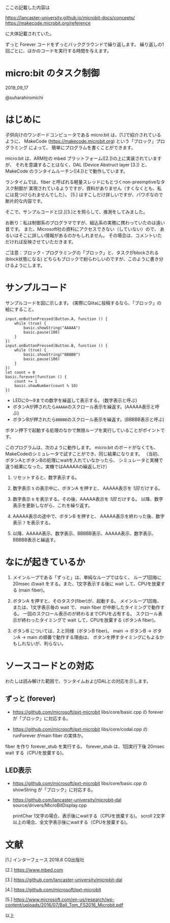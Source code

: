 ここの記載した内容は

https://lancaster-university.github.io/microbit-docs/concepts/
https://makecode.microbit.org/reference

に大体記載されていた。

ずっと Forever
コードをずっとバックグラウンドで繰り返します。
繰り返しの1回ごとに、ほかのコードを実行する時間を与えます。



micro:bit のタスク制御
=================
2019_09_17

@suharahiromichi 

# はじめに

子供向けのワンボードコンピュータである micro:bit は、[1.]で紹介されているように、
MakeCode (https://makecode.microbit.org) という「ブロック」プログラミング によって、
簡単にプログラムを書くことができます。

micro:bit は、ARM社の mbed プラットフォーム([2.])の上に実装されていますが、
それを意識することはなく、DAL (Device Abstruct layer [3.]) と、
MakeCode のランタイムルーチン([4.])とで動作しています。

ランタイムでは、fiber と呼ばれる軽量スレッドにもとづくnon-preemptiveなタスク制御が
実現されているようですが、資料がありません（すくなくとも、私には見つけられませんでした）。
[5.] はすこしだけ詳しいですが、パワポなので断片的な内容です。

そこで、サンプルコードと[2.][3.]とを照らして、推測をしてみました。

お断り：私は制御系のプログラマですが、組込系の実務に携わっていたのは遠い昔です。
また、Microsoft社の資料にアクセスできない（していない）ので、
あるいはそこに詳しい情報があるのかもしれません。
その場合は、コメントいただければ反映させていただきます。

ご注意：ブロック・プログラミングの「ブロック」と、タスクがblockされる(block状態になる)
どちらもブロックで紛らわしいのですが、このように書き分けるようにします。


# サンプルコード

サンプルコードを図に示します。
(実際にQiitaに投稿するなら、「ブロック」の絵にすること。

```
input.onButtonPressed(Button.A, function () {
    while (true) {
        basic.showString("AAAAA")
        basic.pause(100)
    }
})
input.onButtonPressed(Button.B, function () {
    while (true) {
        basic.showString("BBBBB")
        basic.pause(100)
    }
})
let count = 0
basic.forever(function () {
    count += 1
    basic.showNumber(count % 10)
})
```


- LEDに0〜9までの数字を繰返して表示する。（数字表示と呼ぶ)
- ボタンAが押されたら``AAAAA``のスクロール表示を繰返す。(AAAAA表示と呼ぶ)
- ボタンBが押されたら``BBBBB``のスクロール表示を繰返す。(BBBBB表示と呼ぶ)


ボタン押下で起動する処理のなかで無限ループを実行していることがポイントです。

このプログラムは、次のように動作します。
micro:bit のボードがなくても、MakeCodeのシミュレータで試すことができ、同じ結果になります。
（当初、ボタンAとボタンBの処理にwaitを入れていなかったら、
シミュレータと実機で違う結果になった。実機ではAAAAAの繰返しだけ）


1. リセットすると、数字表示する。

2. 数字表示 ``5`` の表示中に、ボタンA を押すと、
   AAAAA表示を *1回* だけする。

3. 数字表示 ``6`` を表示する。その後、AAAAA表示を *1回* だけする。
   以降、数字表示を更新しながら、これを繰り返す。

4. AAAAA表示の途中で、ボタンB を押すと、
   AAAAA表示を終わった後、数字表示 ``7`` を表示する。

5. 以降、AAAAA表示、数字表示、BBBBB表示、AAAAA表示、数字表示、BBBBB表示と繰返す。


# なにが起きているか

1. メインループである「ずっと」は、単純なループではなく、
   ループ1回毎に 20msec のwait をする。また、1文字表示する後に wait して、CPUを放棄する
   (main fiber)。

2. ボタンA を押すと、そのタスク(fiber)が、起動する。
   メインループ1回毎、または、1文字表示毎の wait で、
   main fiber が中断したタイミングで動作する。
   一回のスクロール表示のが終わるまでCPUを占有する。
   スクロール表示が終わったタイミングで wait して、CPUを放棄する (ボタンA fiber)。
   
3. ボタンB については、2.と同様（ボタンB fiber)。
   main → ボタンB → ボタンA → main の順番で動作する理由は、
   ボタンを押すタイミングにもよるかもしれないが、判らない。


# ソースコードとの対応

わたしは読み解けた範囲で、ランタイムおよびDALとの対応を示します。

## ずっと (forever)

- https://github.com/microsoft/pxt-microbit
  libs/core/basic.cpp の forever が「ブロック」に対応する。

- https://github.com/microsoft/pxt-microbit
  libs/core/codal.cpp の runForever がmain fiber の実体か。

fiber を作り forever_stub を実行する。
forever_stub は、1回実行下後 20msec wait する（CPUを放棄する)。


## LED表示

- https://github.com/microsoft/pxt-microbit
  libs/core/basic.cpp の showString が「ブロック」に対応する。

- https://github.com/lancaster-university/microbit-dal
  source/drivers/MicroBitDisplay.cpp

  printChar     1文字の場合、表示後にwaitする（CPUを放棄する)。
  scroll        2文字以上の場合、全文字表示後にwaitする（CPUを放棄する)。



# 文献

[1.] インターフェース 2018.6 CQ出版社

[2.] https://www.mbed.com

[3.] https://github.com/lancaster-university/microbit-dal

[4.] https://github.com/microsoft/pxt-microbit

[5.] https://www.microsoft.com/en-us/research/wp-content/uploads/2016/07/Ball_Tom_FS2016_Microbit.pdf

以上
